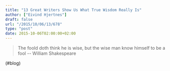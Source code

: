 ```yaml
---
title: "13 Great Writers Show Us What True Wisdom Really Is"
author: ["Eivind Hjertnes"]
draft: false
url: "/2015/10/06/13/678"
type: "post"
date: 2015-10-06T02:00:00+02:00
---
```


> The foold doth think he is wise, but the wise man know himself to be a
> fool -- William Shakespeare

(#blog)
